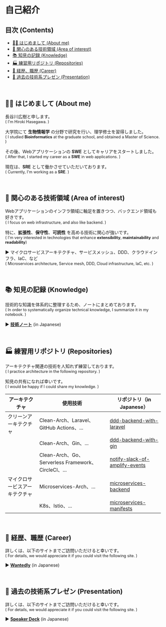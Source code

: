 # 自己紹介

## 目次 (Contents)

- [👋🏻 はじめまして (About me)](#-はじめまして-about-me)
- [🎯 関心のある技術領域 (Area of interest)](#-関心のある技術領域-area-of-interest)
- [📚 知見の記録 (Knowledge)](#-知見の記録-Knowledge)
- [🏭 練習用リポジトリ (Repositories)](#-練習用リポジトリ-repositories)
- [💼 経歴、職歴 (Career)](#-経歴職歴-career)
- [📢 過去の技術系プレゼン (Presentation)](#-過去の技術系プレゼン-presentation)

<br>

## 👋🏻 はじめまして (About me)

長谷川広樹と申します。<br>
<span style="font-size: 90%;">( I'm Hiroki Hasegawa. )</span>

大学院にて **生物情報学** の分野で研究を行い、理学修士を習得しました。<br>
<span style="font-size: 90%;">( I studied **Bioinformatics** at the graduate school, and obtained a Master of Science. )</span>

その後、Webアプリケーションの **SWE** としてキャリアをスタートしました。<br>
<span style="font-size: 90%;">( After that, I started my career as a **SWE** in web applications. )</span>

現在は、**SRE** として働かさせていただいております。<br>
<span style="font-size: 90%;">( Currently, I'm working as a **SRE**. ) </span>

<br>

## 🎯 関心のある技術領域 (Area of interest)

Webアプリケーションのインフラ領域に軸足を置きつつ、バックエンド領域も好きです。<br>
<span style="font-size: 90%;">( I focus on web infrastructure, and also like backend. )</span>

特に、**拡張性**、**保守性**、**可読性** を高める技術に関心が強いです。<br>
<span style="font-size: 90%;">( I'm very interested in technologies that enhance **extensibility**, **maintainability** and **readability**)</span>

▶ マイクロサービスアーキテクチャ、サービスメッシュ、DDD、クラウドインフラ、IaC、など<br>
<span style="font-size: 90%;">( Microservices architecture, Service mesh, DDD, Cloud infrastructure, IaC, etc. )</span>

<br>

## 📚 知見の記録 (Knowledge)

技術的な知識を体系的に整理するため、ノートにまとめております。<br>
<span style="font-size: 90%;">( In order to systematically organize technical knowledge, I summarize it in my notebook. )</span>

▶ **[技術ノート](https://hiroki-it.github.io/tech-notebook-mkdocs/index.html)** (in Japanese)

<br>

## 🏭 練習用リポジトリ (Repositories)

アーキテクチャ関連の技術を人知れず練習しております。<br>
<span style="font-size: 90%;">( I practice architecture in the following repository. )</span>

知見の共有になれば幸いです。<br>
<span style="font-size: 90%;">( I would be happy if I could share my knowledge. )</span>

| アーキテクチャ                 | 使用技術                                            | リポジトリ（in Japanese）                                                                            |
| ------------------------------ | --------------------------------------------------- |-----------------------------------------------------------------------------------------------|
| クリーンアーキテクチャ         | Clean-Arch、Laravel、GitHub Actions、...            | [ddd-backend-with-laravel](https://github.com/hiroki-it/ddd-backend-with-laravel)             |
|                                | Clean-Arch、Gin、...                                | [ddd-backend-with-gin](https://github.com/hiroki-it/ddd-backend-with-gin)                     |
|                                | Clean-Arch、Go、Serverless Framework、CircleCI、... | [notify-slack-of-amplify-events](https://github.com/hiroki-it/notify-slack-of-amplify-events) |
| マイクロサービスアーキテクチャ | Microservices-Arch、...                             | [microservices-backend](https://github.com/hiroki-it/microservices-backend)                   |
|                                | K8s、Istio、...                                     | [microservices-manifests](https://github.com/hiroki-it/microservices-manifests)               |

<br>

## 💼 経歴、職歴 (Career)

詳しくは、以下のサイトまでご訪問いただけると幸いです。<br>
<span style="font-size: 90%;">( For details, we would appreciate it if you could visit the following site. )</span>

▶ **[Wantedly](https://www.wantedly.com/id/h_hasegawa)** (in Japanese)

<br>

## 📢 過去の技術系プレゼン (Presentation)

詳しくは、以下のサイトまでご訪問いただけると幸いです。<br>
<span style="font-size: 90%;">( For details, we would appreciate it if you could visit the following site. )</span>

▶ **[Speaker Deck](https://speakerdeck.com/hiroki_hasegawa)** (in Japanese)

<br>

